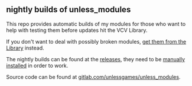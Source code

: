 ## nightly builds of unless_modules

This repo provides automatic builds of my modules for those who want to help with testing them before updates hit the VCV Library.

If you don't want to deal with possibly broken modules, [get them from the Library](https://library.vcvrack.com/unless_modules) instead.

The nightly builds can be found at the [releases](https://github.com/unlessgames/unless_modules/releases), they need to be [manually installed](https://vcvrack.com/manual/Installing#installing-plugins-not-available-on-the-vcv-library) in order to work.

Source code can be found at [gitlab.com/unlessgames/unless_modules](https://gitlab.com/unlessgames/unless_modules).

